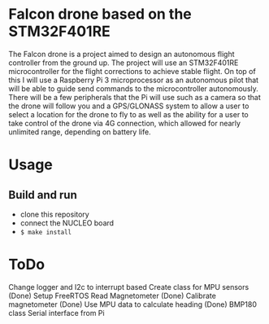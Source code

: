 # Falcon drone based on the STM32F401RE

The Falcon drone is a project aimed to design an autonomous flight controller from the ground up. The project will use an STM32F401RE microcontroller for the flight corrections to achieve stable flight. On top of this I will use a Raspberry Pi 3 microprocessor as an autonomous pilot that will be able to guide send commands to the microcontroller autonomously. There will be a few peripherals that the Pi will use such as a camera so that the drone will follow you and a GPS/GLONASS system to allow a user to select a location for the drone to fly to as well as the ability for a user to take control of the drone via 4G connection, which allowed for nearly unlimited range, depending on battery life.


# Usage

## Build and run
* clone this repository
* connect the NUCLEO board
* `$ make install`

# ToDo

Change logger and I2c to interrupt based
Create class for MPU sensors (Done)
Setup FreeRTOS
Read Magnetometer (Done)
Calibrate magnetometer  (Done)
Use MPU data to calculate heading (Done)
BMP180 class
Serial interface from Pi
